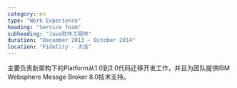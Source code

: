 ```yaml
---
category: en
type: "Work Experience"
heading: "Service Team"
subheading: "Java软件工程师"
duration: "December 2013 – October 2014"
location: "Fidelity - 大连"
---
```


主要负责新架构下的Platform从1.0到2.0代码迁移开发工作，并且为团队提供IBM Websphere Messge Broker 8.0技术支持。